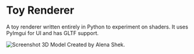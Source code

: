 # Toy Renderer
A toy renderer written entirely in Python to experiment on shaders. It uses PyImgui for UI and has GLTF support.


![Screenshot](https://www.dropbox.com/s/itzwzfmqa7hvvus/renderer.png?raw=1)
3D Model Created by Alena Shek.
